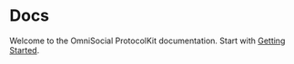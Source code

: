 # Docs
Welcome to the OmniSocial ProtocolKit documentation. Start with [Getting Started](getting-started.md).